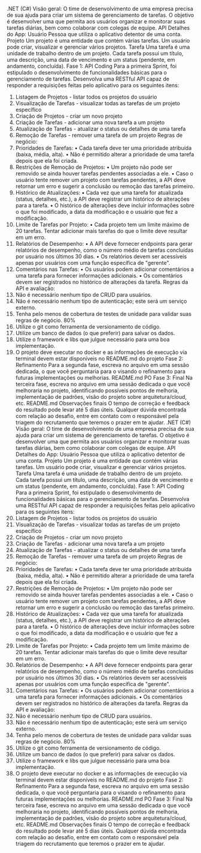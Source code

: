 .NET (C#)
Visão geral:
O time de desenvolvimento de uma empresa precisa de sua ajuda para criar um
sistema de gerenciamento de tarefas. O objetivo é desenvolver uma que permita
aos usuários organizar e monitorar suas tarefas diárias, bem como colaborar com
colegas de equipe.
API
Detalhes do App:
Usuário
Pessoa que utiliza o aplicativo detentor de uma conta.
Projeto
Um projeto é uma entidade que contém várias tarefas. Um usuário pode criar,
visualizar e gerenciar vários projetos.
Tarefa
Uma tarefa é uma unidade de trabalho dentro de um projeto. Cada tarefa possui um
título, uma descrição, uma data de vencimento e um status (pendente, em
andamento, concluída).
Fase 1: API Coding
Para a primeira Sprint, foi estipulado o desenvolvimento de funcionalidades básicas
para o gerenciamento de tarefas. Desenvolva uma RESTful API capaz de responder a
requisições feitas pelo aplicativo para os seguintes itens:
1. Listagem de Projetos - listar todos os projetos do usuário
2. Visualização de Tarefas - visualizar todas as tarefas de um projeto específico
3. Criação de Projetos - criar um novo projeto
4. Criação de Tarefas - adicionar uma nova tarefa a um projeto
5. Atualização de Tarefas - atualizar o status ou detalhes de uma tarefa
6. Remoção de Tarefas - remover uma tarefa de um projeto
Regras de negócio:
1. Prioridades de Tarefas:
• Cada tarefa deve ter uma prioridade atribuída (baixa, média, alta).
• Não é permitido alterar a prioridade de uma tarefa depois que ela foi criada.
2. Restrições de Remoção de Projetos:
• Um projeto não pode ser removido se ainda houver tarefas pendentes
associadas a ele.
• Caso o usuário tente remover um projeto com tarefas pendentes, a API deve
retornar um erro e sugerir a conclusão ou remoção das tarefas primeiro.
3. Histórico de Atualizações:
• Cada vez que uma tarefa for atualizada (status, detalhes, etc.), a API deve
registrar um histórico de alterações para a tarefa.
• O histórico de alterações deve incluir informações sobre o que foi
modificado, a data da modificação e o usuário que fez a modificação.
4. Limite de Tarefas por Projeto:
• Cada projeto tem um limite máximo de 20 tarefas. Tentar adicionar mais
tarefas do que o limite deve resultar em um erro.
5. Relatórios de Desempenho:
• A API deve fornecer endpoints para gerar relatórios de desempenho, como o
número médio de tarefas concluídas por usuário nos últimos 30 dias.
• Os relatórios devem ser acessíveis apenas por usuários com uma função
específica de "gerente".
6. Comentários nas Tarefas:
• Os usuários podem adicionar comentários a uma tarefa para fornecer
informações adicionais.
• Os comentários devem ser registrados no histórico de alterações da tarefa.
Regras da API e avaliação:
1. Não é necessário nenhum tipo de CRUD para usuários.
2. Não é necessário nenhum tipo de autenticação; este será um serviço externo.
3. Tenha pelo menos de cobertura de testes de unidade para validar suas
regras de negócio.
80%
4. Utilize o git como ferramenta de versionamento de código.
5. Utilize um banco de dados (o que preferir) para salvar os dados.
6. Utilize o framework e libs que julgue necessário para uma boa implementação.
7. O projeto deve executar no docker e as informações de execução via terminal
devem estar disponíveis no
README.md
 do projeto
Fase 2: Refinamento
Para a segunda fase, escreva no arquivo em uma sessão dedicada, o
que você perguntaria para o visando o refinamento para futuras implementações
ou melhorias.
README.md
PO
Fase 3: Final
Na terceira fase, escreva no arquivo em uma sessão dedicada o que
você melhoraria no projeto, identificando possíveis pontos de melhoria,
implementação de padrões, visão do projeto sobre arquitetura/cloud, etc.
README.md
Observações finais
O tempo de correção e feedback do resultado pode levar até 5 dias úteis.
Qualquer dúvida encontrada com relação ao desafio, entre em contato com o
responsável pela triagem do recrutamento que teremos o prazer em te ajudar. .NET (C#)
Visão geral:
O time de desenvolvimento de uma empresa precisa de sua ajuda para criar um
sistema de gerenciamento de tarefas. O objetivo é desenvolver uma que permita
aos usuários organizar e monitorar suas tarefas diárias, bem como colaborar com
colegas de equipe.
API
Detalhes do App:
Usuário
Pessoa que utiliza o aplicativo detentor de uma conta.
Projeto
Um projeto é uma entidade que contém várias tarefas. Um usuário pode criar,
visualizar e gerenciar vários projetos.
Tarefa
Uma tarefa é uma unidade de trabalho dentro de um projeto. Cada tarefa possui um
título, uma descrição, uma data de vencimento e um status (pendente, em
andamento, concluída).
Fase 1: API Coding
Para a primeira Sprint, foi estipulado o desenvolvimento de funcionalidades básicas
para o gerenciamento de tarefas. Desenvolva uma RESTful API capaz de responder a
requisições feitas pelo aplicativo para os seguintes itens:
1. Listagem de Projetos - listar todos os projetos do usuário
2. Visualização de Tarefas - visualizar todas as tarefas de um projeto específico
3. Criação de Projetos - criar um novo projeto
4. Criação de Tarefas - adicionar uma nova tarefa a um projeto
5. Atualização de Tarefas - atualizar o status ou detalhes de uma tarefa
6. Remoção de Tarefas - remover uma tarefa de um projeto
Regras de negócio:
1. Prioridades de Tarefas:
• Cada tarefa deve ter uma prioridade atribuída (baixa, média, alta).
• Não é permitido alterar a prioridade de uma tarefa depois que ela foi criada.
2. Restrições de Remoção de Projetos:
• Um projeto não pode ser removido se ainda houver tarefas pendentes
associadas a ele.
• Caso o usuário tente remover um projeto com tarefas pendentes, a API deve
retornar um erro e sugerir a conclusão ou remoção das tarefas primeiro.
3. Histórico de Atualizações:
• Cada vez que uma tarefa for atualizada (status, detalhes, etc.), a API deve
registrar um histórico de alterações para a tarefa.
• O histórico de alterações deve incluir informações sobre o que foi
modificado, a data da modificação e o usuário que fez a modificação.
4. Limite de Tarefas por Projeto:
• Cada projeto tem um limite máximo de 20 tarefas. Tentar adicionar mais
tarefas do que o limite deve resultar em um erro.
5. Relatórios de Desempenho:
• A API deve fornecer endpoints para gerar relatórios de desempenho, como o
número médio de tarefas concluídas por usuário nos últimos 30 dias.
• Os relatórios devem ser acessíveis apenas por usuários com uma função
específica de "gerente".
6. Comentários nas Tarefas:
• Os usuários podem adicionar comentários a uma tarefa para fornecer
informações adicionais.
• Os comentários devem ser registrados no histórico de alterações da tarefa.
Regras da API e avaliação:
1. Não é necessário nenhum tipo de CRUD para usuários.
2. Não é necessário nenhum tipo de autenticação; este será um serviço externo.
3. Tenha pelo menos de cobertura de testes de unidade para validar suas
regras de negócio.
80%
4. Utilize o git como ferramenta de versionamento de código.
5. Utilize um banco de dados (o que preferir) para salvar os dados.
6. Utilize o framework e libs que julgue necessário para uma boa implementação.
7. O projeto deve executar no docker e as informações de execução via terminal
devem estar disponíveis no
README.md
 do projeto
Fase 2: Refinamento
Para a segunda fase, escreva no arquivo em uma sessão dedicada, o
que você perguntaria para o visando o refinamento para futuras implementações
ou melhorias.
README.md
PO
Fase 3: Final
Na terceira fase, escreva no arquivo em uma sessão dedicada o que
você melhoraria no projeto, identificando possíveis pontos de melhoria,
implementação de padrões, visão do projeto sobre arquitetura/cloud, etc.
README.md
Observações finais
O tempo de correção e feedback do resultado pode levar até 5 dias úteis.
Qualquer dúvida encontrada com relação ao desafio, entre em contato com o
responsável pela triagem do recrutamento que teremos o prazer em te ajudar. 